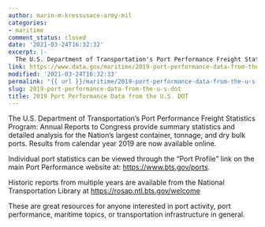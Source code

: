 ```yaml
---
author: marin-m-kressusace-army-mil
categories:
- maritime
comment_status: closed
date: '2021-03-24T16:32:32'
excerpt: |-
  The U.S. Department of Transportation's Port Performance Freight Statistics Program: Annual Reports to Congress provide summary statistics and detailed analysis for the Nation's largest container, tonnage, and dry bulk ports. Results from calendar year 2019 are now available online. Individual…
link: https://www.data.gov/maritime/2019-port-performance-data-from-the-u-s-dot/
modified: '2021-03-24T16:32:33'
permalink: "{{ url }}/maritime/2019-port-performance-data-from-the-u-s-dot/"
slug: 2019-port-performance-data-from-the-u-s-dot
title: 2019 Port Performance Data from the U.S. DOT
---
```


The U.S. Department of Transportation’s Port Performance Freight Statistics Program: Annual Reports to Congress provide summary statistics and detailed analysis for the Nation’s largest container, tonnage, and dry bulk ports. Results from calendar year 2019 are now available online.

Individual port statistics can be viewed through the “Port Profile” link on the main Port Performance website at: https://www.bts.gov/ports.

Historic reports from multiple years are available from the National Transportation Library at https://rosap.ntl.bts.gov/welcome

These are great resources for anyone interested in port activity, port performance, maritime topics, or transportation infrastructure in general.
